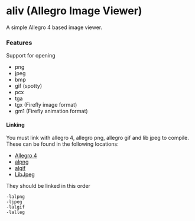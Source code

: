 # aliv (Allegro Image Viewer)
A simple Allegro 4 based image viewer.

### Features
Support for opening
- png
- jpeg
- bmp
- gif (spotty)
- pcx
- tga
- tgx (Firefly image format)
- gm1 (Firefly animation format)


#### Linking
You must link with allegro 4, allegro png, allegro gif and lib jpeg to compile. These can be found in the following locations:
- [Allegro 4](http://liballeg.org/api.html)
- [alpng](http://alpng.sourceforge.net/)
- [algif](http://algif.sourceforge.net/)
- [LibJpeg](https://github.com/LuaDist/libjpeg)

They should be linked in this order
```
-lalpng
-ljpeg
-lalgif
-lalleg
```
